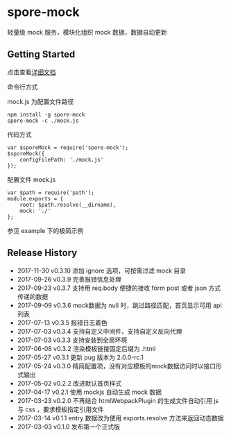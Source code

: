 # spore-mock

轻量级 mock 服务，模块化组织 mock 数据，数据自动更新

## Getting Started

点击查看[详细文档](https://tabspace.gitbooks.io/spore-mock/content/)

命令行方式

mock.js 为配置文件路径

```shell
npm install -g spore-mock
spore-mock -c ./mock.js
```

代码方式

```script
var $sporeMock = require('spore-mock');
$sporeMock({
	configFilePath: './mock.js'
});

```

配置文件 mock.js
```script
var $path = require('path');
module.exports = {
	root: $path.resolve(__dirname),
	mock: './'
};
```

参见 example 下的极简示例

## Release History

 * 2017-11-30 v0.3.10 添加 ignore 选项，可按需过滤 mock 目录
 * 2017-09-26 v0.3.9 完善报错信息处理
 * 2017-09-23 v0.3.7 支持用 req.body 便捷的接收 form post 或者 json 方式传递的数据
 * 2017-09-09 v0.3.6 mock数据为 null 时，跳过路径匹配，首页显示可用 api 列表
 * 2017-07-13 v0.3.5 报错日志着色
 * 2017-07-03 v0.3.4 支持自定义中间件，支持自定义反向代理
 * 2017-07-03 v0.3.3 支持安装到全局环境
 * 2017-06-08 v0.3.2 渲染模板链接固定后缀为 .html
 * 2017-05-27 v0.3.1 更新 pug 版本为 2.0.0-rc.1
 * 2017-05-24 v0.3.0 精简配置项，没有对应模板的mock数据访问时以接口形式输出
 * 2017-05-02 v0.2.2 改进默认首页样式
 * 2017-04-17 v0.2.1 使用 mockjs 自动生成 mock 数据
 * 2017-03-23 v0.2.0 不再结合 htmlWebpackPlugin 的生成文件自动引用 js 与 css ，要求模板指定引用文件
 * 2017-03-14 v0.1.1 entry 数据改为使用 exports.resolve 方法来返回动态数据
 * 2017-03-03 v0.1.0 发布第一个正式版
